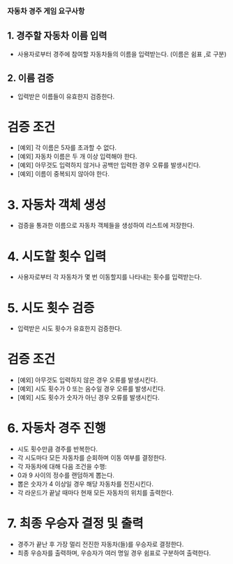 ### 자동차 경주 게임 요구사항
## 1. 경주할 자동차 이름 입력
   - 사용자로부터 경주에 참여할 자동차들의 이름을 입력받는다. (이름은 쉼표 ,로 구분)
## 2. 이름 검증
   - 입력받은 이름들이 유효한지 검증한다.
   # 검증 조건
   - [예외] 각 이름은 5자를 초과할 수 없다.
   - [예외] 자동차 이름은 두 개 이상 입력해야 한다.
   - [예외] 아무것도 입력하지 않거나 공백만 입력한 경우 오류를 발생시킨다.
   - [예외] 이름이 중복되지 않아야 한다.
# 3. 자동차 객체 생성
   - 검증을 통과한 이름으로 자동차 객체들을 생성하여 리스트에 저장한다.
# 4. 시도할 횟수 입력
   - 사용자로부터 각 자동차가 몇 번 이동할지를 나타내는 횟수를 입력받는다.
# 5. 시도 횟수 검증
   - 입력받은 시도 횟수가 유효한지 검증한다.
   # 검증 조건
   - [예외] 아무것도 입력하지 않은 경우 오류를 발생시킨다.
   - [예외] 시도 횟수가 0 또는 음수일 경우 오류를 발생시킨다.
   - [예외] 시도 횟수가 숫자가 아닌 경우 오류를 발생시킨다.
# 6. 자동차 경주 진행
   - 시도 횟수만큼 경주를 반복한다.
   - 각 시도마다 모든 자동차를 순회하며 이동 여부를 결정한다.
   - 각 자동차에 대해 다음 조건을 수행:
   - 0과 9 사이의 정수를 랜덤하게 뽑는다.
   - 뽑은 숫자가 4 이상일 경우 해당 자동차를 전진시킨다.
   - 각 라운드가 끝날 때마다 현재 모든 자동차의 위치를 출력한다.
# 7. 최종 우승자 결정 및 출력
   - 경주가 끝난 후 가장 멀리 전진한 자동차(들)를 우승자로 결정한다.
   - 최종 우승자를 출력하며, 우승자가 여러 명일 경우 쉼표로 구분하여 출력한다.